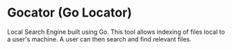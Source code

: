 # Gocator (Go Locator)

Local Search Engine built using Go. This tool allows indexing of files local to a user's machine. A user can then search and find relevant files. 
